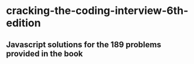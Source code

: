 # cracking-the-coding-interview-6th-edition

## Javascript solutions for the 189 problems provided in the book
